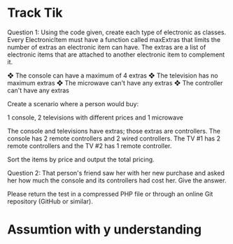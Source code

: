# Track Tik 

Question 1: 
Using the code given, create each type of electronic as classes. Every ElectronicItem 
must have a function called maxExtras that limits the number of extras an electronic item
 can have. The extras are a list of electronic items that are attached to another electronic
 item to complement it.

❖	The console can have a maximum of 4 extras
❖	The television has no maximum extras
❖	The microwave can't have any extras
❖	The controller can't have any extras

Create a scenario where a person would buy:

1 console, 2 televisions with different prices and 1 microwave

The console and televisions have extras; those extras are controllers. 
The console has 2 remote controllers and 2 wired controllers. 
The TV #1 has 2 remote controllers and the TV #2 has 1 remote controller.

Sort the items by price and output the total pricing.

Question 2: That person's friend saw her with her new purchase and asked her how much the console and its controllers had cost her. Give the answer.

Please return the test in a compressed PHP file or through an online Git repository (GitHub or similar).

# Assumtion with y understanding 